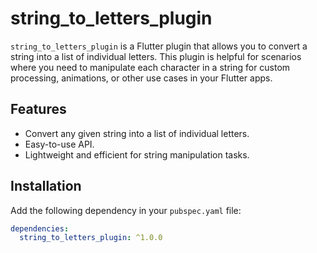 # string_to_letters_plugin

`string_to_letters_plugin` is a Flutter plugin that allows you to convert a string into a list of individual letters. This plugin is helpful for scenarios where you need to manipulate each character in a string for custom processing, animations, or other use cases in your Flutter apps.

## Features

- Convert any given string into a list of individual letters.
- Easy-to-use API.
- Lightweight and efficient for string manipulation tasks.

## Installation

Add the following dependency in your `pubspec.yaml` file:

```yaml
dependencies:
  string_to_letters_plugin: ^1.0.0
